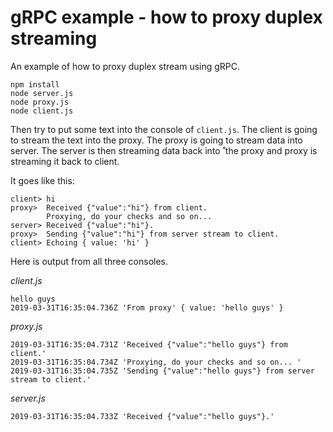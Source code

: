 # gRPC example - how to proxy duplex streaming

An example of how to proxy duplex stream using gRPC. 

```
npm install
node server.js
node proxy.js
node client.js
```

Then try to put some text into the console of `client.js`. The client is going to stream 
the text into the proxy. The proxy is going to stream data into server. The server is then 
streaming data back into ˚the proxy and proxy is streaming it back to client. 

It goes like this: 

```
client> hi
proxy>  Received {"value":"hi"} from client.
        Proxying, do your checks and so on... 
server> Received {"value":"hi"}.
proxy>  Sending {"value":"hi"} from server stream to client.
client> Echoing { value: 'hi' }
```

Here is output from all three consoles.

_client.js_
```$bash
hello guys
2019-03-31T16:35:04.736Z 'From proxy' { value: 'hello guys' }
```

_proxy.js_
```$bash
2019-03-31T16:35:04.731Z 'Received {"value":"hello guys"} from client.'
2019-03-31T16:35:04.734Z 'Proxying, do your checks and so on... '
2019-03-31T16:35:04.735Z 'Sending {"value":"hello guys"} from server stream to client.'
```

_server.js_
```$bash
2019-03-31T16:35:04.733Z 'Received {"value":"hello guys"}.'
```
